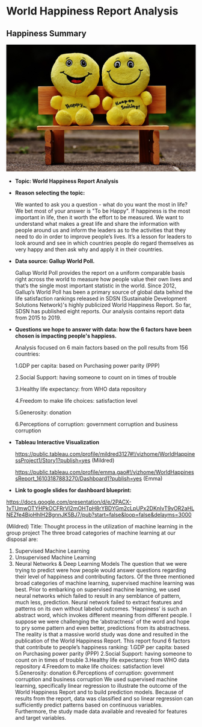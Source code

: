 # World Happiness Report Analysis

## Happiness Summary

![](https://github.com/vyu821/world-happiness-analysis/blob/emma-1/Happy%20image.jpeg)

* **Topic: World Happiness Report Analysis**

* **Reason selecting the topic:**

  We wanted to ask you a question - what do you want the most in life? We bet most of your answer is "To be Happy".
  If happiness is the most important in life, then it worth the effort to be measured. We want to understand what makes a great life and share the information with people around us and inform the leaders as to the activities that they need to do in order to improve people’s lives. It’s a lesson for leaders to look around and see in which countries people do regard themselves as very happy and then ask why and apply it in their countries. 



* **Data source: Gallup World Poll.**

  Gallup World Poll provides the report on a uniform comparable basis right across the world to measure how people value their own lives and that’s the single most important statistic in the world. Since 2012, Gallup’s World Poll has been a primary source of global data behind the life satisfaction rankings released in SDSN (Sustainable Development Solutions Network)'s highly publicized World Happiness Report. So far, SDSN has published eight reports. Our analysis contains report data from 2015 to 2019.  
  
* **Questions we hope to answer with data: how the 6 factors have been chosen is impacting people's happiess.**  

  Analysis focused on 6 main factors based on the poll results from 156 countries:

  1.GDP per capita: based on Purchasing power parity (PPP) 

  2.Social Support: having someone to count on in times of trouble

  3.Healthy life expectancy: from WHO data repository

  4.Freedom to make life choices: satisfaction level
  
  5.Generosity: donation

  6.Perceptions of corruption: government corruption and business corruption
  
* **Tableau Interactive Visualization** 

  https://public.tableau.com/profile/mildred3127#!/vizhome/WorldHappinessProject1/Story1?publish=yes (Mildred)
  
  https://public.tableau.com/profile/emma.gao#!/vizhome/WorldHappinessReport_16103187883270/Dashboard1?publish=yes (Emma)
  
* **Link to google slides for dashboard blueprint:**

https://docs.google.com/presentation/d/e/2PACX-1vTUmwOTYHPkOCFRrVI2mOHTpH8rYBDYGm2cLpUPx2DKnIvT9yOR2aHLNEZfe4BjoHhlH2BgnnJK5BJ7/pub?start=false&loop=false&delayms=3000


(Mildred)
Title: Thought process in the utilization of machine learning in the group project
The three broad categories of machine learning at our disposal are:
1)	Supervised Machine Learning
2)	Unsupervised Machine Learning
3)	Neural Networks & Deep Learning Models
The question that we were trying to predict were how people would answer questions regarding their level of happiness and contributing factors.  Of the three mentioned broad categories of machine learning, supervised machine learning was best.  Prior to embarking on supervised machine learning, we used neural networks which failed to result in any semblance of pattern, much less, prediction.  Neural network failed to extract features and patterns on its own without labeled outcomes.  ‘Happiness’ is such an abstract word, which invokes different meaning from different people.  I suppose we were challenging the ‘abstractness’ of the word and hope to pry some pattern and even better, predictions from its abstractness.   
The reality is that a massive world study was done and resulted in the publication of the World Happiness Report.   This report found 6 factors that contribute to people’s happiness ranking:
1.GDP per capita: based on Purchasing power parity (PPP)
2.Social Support: having someone to count on in times of trouble
3.Healthy life expectancy: from WHO data repository
4.Freedom to make life choices: satisfaction level
5.Generosity: donation
6.Perceptions of corruption: government corruption and business corruption
We used supervised machine learning, specifically linear regression to illustrate the outcome of the World Happiness Report and to build prediction models.  Because of results from the report, data was classified and so linear regression can sufficiently predict patterns based on continuous variables.  Furthermore, the study made data available and revealed for features and target variables.     

